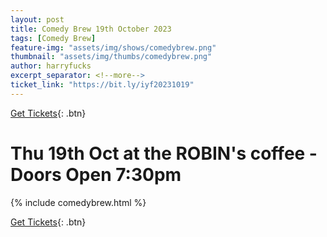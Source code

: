 ```yaml
---
layout: post
title: Comedy Brew 19th October 2023
tags: [Comedy Brew]
feature-img: "assets/img/shows/comedybrew.png"
thumbnail: "assets/img/thumbs/comedybrew.png"
author: harryfucks
excerpt_separator: <!--more-->
ticket_link: "https://bit.ly/iyf20231019"
---
```


[Get Tickets]({{page.ticket_link}}){: .btn}

# Thu 19th Oct at the ROBIN&apos;s coffee - Doors Open 7:30pm

{% include comedybrew.html %}

[Get Tickets]({{page.ticket_link}}){: .btn}
